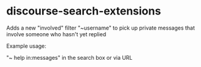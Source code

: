 # discourse-search-extensions

Adds a new "involved" filter "~username" to pick up private messages that involve someone who hasn't yet replied

Example usage:

"~<username> help in:messages" in the search box or via URL